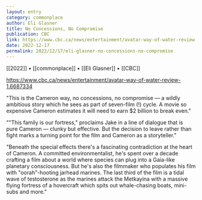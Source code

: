 ```yaml
---
layout: entry
category: commonplace
author: Eli Glasner
title: No Concessions, No Compromise
publication: CBC
link: https://www.cbc.ca/news/entertainment/avatar-way-of-water-review-1.6687334
date: 2022-12-17
permalink: 2022/12/17/eli-glasner-no-concessions-no-compromise
---
```


[[2022]] • [[commonplace]] • [[Eli Glasner]] • [[CBC]]

https://www.cbc.ca/news/entertainment/avatar-way-of-water-review-1.6687334

"This is the Cameron way, no concessions, no compromise — a wildly ambitious story which he sees as part of seven-film (!) cycle. A movie so expensive Cameron estimates it will need to earn $2 billion to break even."

""This family is our fortress," proclaims Jake in a line of dialogue that is pure Cameron — clunky but effective. But the decision to leave rather than fight marks a turning point for the film and Cameron as a storyteller."

"Beneath the special effects there's a fascinating contradiction at the heart of Cameron. A committed environmentalist, he's spent over a decade crafting a film about a world where species can plug into a Gaia-like planetary consciousness. But he's also the filmmaker who populates his film with "oorah"-hooting jarhead marines. The last third of the film is a tidal wave of testosterone as the marines attack the Metkayina with a massive flying fortress of a hovercraft which spits out whale-chasing boats, mini-subs and more."

